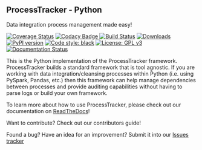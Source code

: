 ProcessTracker - Python
-----------------------
Data integration process management made easy!

[![Coverage Status](https://coveralls.io/repos/github/OpenDataAlex/process_tracker_python/badge.svg?branch=master)](https://coveralls.io/github/OpenDataAlex/process_tracker_python?branch=master)
[![Codacy Badge](https://api.codacy.com/project/badge/Grade/5600be1990974a4688a4fa4852edb5d5)](https://www.codacy.com/app/alexmeadows_2718/process_tracker_python?utm_source=github.com&amp;utm_medium=referral&amp;utm_content=OpenDataAlex/process_tracker_python&amp;utm_campaign=Badge_Grade)
[![Build Status](https://travis-ci.org/OpenDataAlex/process_tracker_python.svg?branch=master)](https://travis-ci.org/OpenDataAlex/process_tracker_python)
[![Downloads](https://pepy.tech/badge/processtracker)](https://pepy.tech/project/processtracker)
[![PyPI version](https://badge.fury.io/py/processtracker.svg)](https://badge.fury.io/py/processtracker)
[![Code style: black](https://img.shields.io/badge/code%20style-black-000000.svg)](https://github.com/ambv/black)
[![License: GPL v3](https://img.shields.io/badge/License-GPLv3-blue.svg)](https://www.gnu.org/licenses/gpl-3.0)
[![Documentation Status](https://readthedocs.org/projects/process-tracker/badge/?version=latest)](https://process-tracker.readthedocs.io/en/latest/?badge=latest)

This is the Python implementation of the ProcessTracker framework.  ProcessTracker builds a standard framework that is
tool agnostic.  If you are working with data integration/cleansing processes within Python (i.e. using PySpark, Pandas, etc.)
then this framework can help manage dependencies between processes and provide auditing capabilities without having to
parse logs or build your own framework.

To learn more about how to use ProcessTracker, please check out our documentation on [ReadTheDocs][1]!

Want to contribute?  Check out our contributors guide!

Found a bug?  Have an idea for an improvement?  Submit it into our [Issues tracker][2]


[1]: https://process-tracker.readthedocs.io/en/latest/
[2]: https://github.com/OpenDataAlex/process_tracker_python/issues
